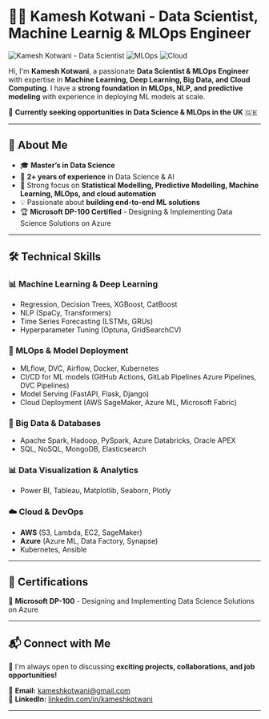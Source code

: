 # 👨‍💻 Kamesh Kotwani - Data Scientist, Machine Learnig & MLOps Engineer

![Kamesh Kotwani - Data Scientist](https://img.shields.io/badge/Data_Scientist-Machine_Learning_Engineer-brightgreen)
![MLOps](https://img.shields.io/badge/MLOps-MLflow%2C_DVC%2C_Kubernetes-blue)
![Cloud](https://img.shields.io/badge/Cloud-AWS%2C_Azure%2C_GCP-orange)

Hi, I'm **Kamesh Kotwani**, a passionate **Data Scientist & MLOps Engineer** with expertise in **Machine Learning, Deep Learning, Big Data, and Cloud Computing**. I have a **strong foundation in MLOps, NLP, and predictive modeling** with experience in deploying ML models at scale.  

🚀 **Currently seeking opportunities in Data Science & MLOps in the UK** 🇬🇧  

---

## 📌 About Me
- 🎓 **Master’s in Data Science**
- 💼 **2+ years of experience** in Data Science & AI
- 🔬 Strong focus on **Statistical Modelling, Predictive Modelling, Machine Learning, MLOps, and cloud automation**
- 💡 Passionate about **building end-to-end ML solutions**
- 🏆 **Microsoft DP-100 Certified** - Designing & Implementing Data Science Solutions on Azure

---

## 🛠 Technical Skills

### **📊 Machine Learning & Deep Learning**
- Regression, Decision Trees, XGBoost, CatBoost
- NLP (SpaCy, Transformers)
- Time Series Forecasting (LSTMs, GRUs)
- Hyperparameter Tuning (Optuna, GridSearchCV)

### **🔬 MLOps & Model Deployment**
- MLflow, DVC, Airflow, Docker, Kubernetes
- CI/CD for ML models (GitHub Actions, GitLab Pipelines Azure Pipelines, DVC Pipelines)
- Model Serving (FastAPI, Flask, Django)
- Cloud Deployment (AWS SageMaker, Azure ML, Microsoft Fabric)

### **💾 Big Data & Databases**
- Apache Spark, Hadoop, PySpark, Azure Databricks, Oracle APEX
- SQL, NoSQL, MongoDB, Elasticsearch

### **📊 Data Visualization & Analytics**
- Power BI, Tableau, Matplotlib, Seaborn, Plotly

### **☁️ Cloud & DevOps**
- **AWS** (S3, Lambda, EC2, SageMaker)
- **Azure** (Azure ML, Data Factory, Synapse)
- Kubernetes, Ansible

---

## 📜 Certifications

🏅 **Microsoft DP-100** - Designing and Implementing Data Science Solutions on Azure

---

## 📬 Connect with Me
🚀 I'm always open to discussing **exciting projects, collaborations, and job opportunities!**  

📧 **Email:** [kameshkotwani@gmail.com](mailto:kameshkotwani@gmail.com)  
💼 **LinkedIn:** [linkedin.com/in/kameshkotwani](https://linkedin.com/in/kameshkotwani) 

---
